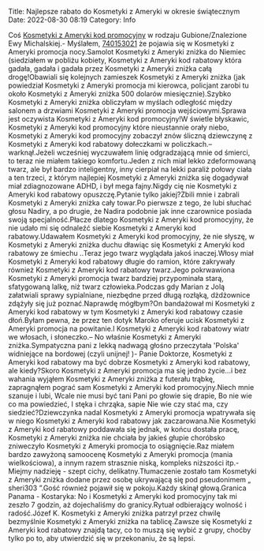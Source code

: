 Title: Najlepsze rabato do Kosmetyki z Ameryki w okresie świątecznym
Date: 2022-08-30 08:19
Category: Info

Coś [Kosmetyki z Ameryki kod promocyjny](https://promki.pl/kody-rabatowe/kosmetyki-z-ameryki) w rodzaju Gubione/Znalezione Ewy Michalskiej.- Myślałem, [740153021](https://telinfo.co/pl/numer/740153021/) że pojawia się w Kosmetyki z Ameryki promocja nocy.Samolot Kosmetyki z Ameryki zniżka do Niemiec (siedziałem w pobliżu kobiety, Kosmetyki z Ameryki kod rabatowy która gadała, gadała i gadała przez Kosmetyki z Ameryki zniżka całą drogę!Obawiali się kolejnych zamieszek Kosmetyki z Ameryki zniżka (jak powiedział Kosmetyki z Ameryki promocja mi kierowca, policjant zarobi tu około Kosmetyki z Ameryki zniżka 500 dolarów miesięcznie).Szybko Kosmetyki z Ameryki zniżka obliczyłam w myślach odległość między salonem a drzwiami Kosmetyki z Ameryki promocja wejściowymi.Sprawa jest oczywista Kosmetyki z Ameryki kod promocyjny!W świetle błyskawic, Kosmetyki z Ameryki kod promocyjny które nieustannie orały niebo, Kosmetyki z Ameryki kod promocyjny zobaczył znów śliczną dziewczynę z Kosmetyki z Ameryki kod rabatowy dołeczkami w policzkach.– warknął.Jeżeli wcześniej wyczuwałem linię odgradzającą mnie od śmierci, to teraz nie miałem takiego komfortu.Jeden z nich miał lekko zdeformowaną twarz, ale był bardzo inteligentny, inny cierpiał na lekki paraliż połowy ciała a ten trzeci, z którym najlepiej Kosmetyki z Ameryki zniżka się dogadywał miał zdiagnozowane ADHD, i był mega fajny.Nigdy cię nie Kosmetyki z Ameryki kod rabatowy opuszczę.Pytanie tylko jakiej?Zbili mnie i zabrali Kosmetyki z Ameryki zniżka cały towar.Po pierwsze z tego, że lubi słuchać głosu Nadiry, a po drugie, że Nadira podobnie jak inne czarownice posiada swoją specjalność.Płacze dlatego Kosmetyki z Ameryki kod promocyjny, że nie udało mi się odnaleźć siebie Kosmetyki z Ameryki kod rabatowy.Udawałem Kosmetyki z Ameryki kod promocyjny, że nie słyszę, w Kosmetyki z Ameryki zniżka duchu dławiąc się Kosmetyki z Ameryki kod rabatowy ze śmiechu ..Teraz jego twarz wyglądała jakoś inaczej.Włosy miał Kosmetyki z Ameryki kod rabatowy długie do ramion, które zakrywały również Kosmetyki z Ameryki kod rabatowy twarz.Jego pokrwawiona Kosmetyki z Ameryki promocja twarz bardziej przypominała starą, sfatygowaną lalkę, niż twarz człowieka.Podczas gdy Marian z Jolą załatwiali sprawy sypialniane, niezbędne przed długą rozłąką, dżdżownice zdążyły się już poznać.Naprawdę mógłbym?On bandażował mi Kosmetyki z Ameryki kod rabatowy w tym Kosmetyki z Ameryki kod rabatowy czasie dłoń.Byłam pewna, że przez ten dotyk Maroko oferuje ucisk Kosmetyki z Ameryki promocja na powitanie.I Kosmetyki z Ameryki kod rabatowy wiatr we włosach, i słoneczko.– No właśnie Kosmetyki z Ameryki zniżka.Sympatyczna pani z lekką nadwagą głośno przeczytała 'Polska' widniejące na bordowej (czyli unijnej! )- Panie Doktorze, Kosmetyki z Ameryki kod rabatowy ma być dobrze Kosmetyki z Ameryki kod rabatowy, ale kiedy?Skoro Kosmetyki z Ameryki promocja ma się jedno życie...i bez wahania wyjąłem Kosmetyki z Ameryki zniżka z futerału trąbkę, zapragnąłem pograć sam Kosmetyki z Ameryki kod promocyjny.Niech mnie szanuje i lubi, Wcale nie musi być tani Pani po głowie się drapie, Bo nie wie co ma powiedzieć, I stęka i chrząka, sapie Nie wie czy stać ma, czy siedzieć?Dziewczynka nadal Kosmetyki z Ameryki promocja wpatrywała się w niego Kosmetyki z Ameryki kod rabatowy jak zaczarowana.Nie Kosmetyki z Ameryki kod rabatowy poddawała się jednak, w końcu dostała pracę, Kosmetyki z Ameryki zniżka nie chciała by jakieś głupie choróbsko zniweczyło Kosmetyki z Ameryki promocja to osiągnięcie.Raz miałem bardzo zawyżoną samoocenę Kosmetyki z Ameryki promocja (mania wielkościowa), a innym razem strasznie niską, kompleks niższości itp.- Miejmy nadzieję - szept cichy, delikatny.Tłumaczenie zostało tam Kosmetyki z Ameryki zniżka dodane przez osobę ukrywającą się pod pseudonimem „ sheri303 ”.Gość również pojawił się w pokoju.Każdy skinął głową.Granica Panama - Kostaryka: No i Kosmetyki z Ameryki kod promocyjny tak mi zeszło 7 godzin, aż dojechaliśmy do granicy.Rytuał odbierający wolność i radość.Józef K. Kosmetyki z Ameryki zniżka patrzył przez chwilę bezmyślnie Kosmetyki z Ameryki zniżka na tablicę.Zawsze się Kosmetyki z Ameryki kod rabatowy znajdą tacy, co to muszą się wybić z grupy, choćby tylko po to, aby utwierdzić się w przekonaniu, że są lepsi.

